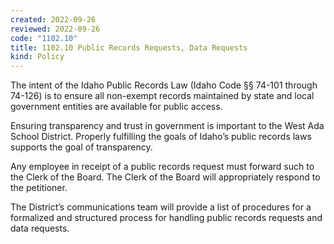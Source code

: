 ```yaml
---
created: 2022-09-26
reviewed: 2022-09-26
code: "1102.10"
title: 1102.10 Public Records Requests, Data Requests
kind: Policy
---
```


The intent of the Idaho Public Records Law (Idaho Code §§ 74-101 through 74-126) is to ensure all non-exempt records maintained by state and local government entities are available for public access.

Ensuring transparency and trust in government is important to the West Ada School District. Properly fulfilling the goals of Idaho’s public records laws supports the goal of transparency.

Any employee in receipt of a public records request must forward such to the Clerk of the Board. The Clerk of the Board will appropriately respond to the petitioner.

The District’s communications team will provide a list of procedures for a formalized and structured process for handling public records requests and data requests.

